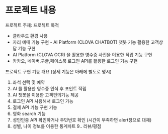 # 프로젝트 내용

프로젝트 주제: 프로젝트 목적
- 클라우드 환경 사용
- 자리 예매 기능 구현
- AI Platform (CLOVA CHATBOT) 챗봇 기능 활용한 고객상담 기능 구현
- AI Platform (CLOVA OCR) 을 활용한 영수증 사진을 이용한 적립 기능 구현
- 카카오, 네이버,구글,페이스북 로그인 API를 활용한 로그인 기능 구현

프로젝트 구현 기능 개요 (상세 기능은 아래에 별도로 명시)
1. 좌석 선택 및 예약	
2. AI 를 활용한 영수증 인식 후 포인트 적립 
3. AI 챗봇을 이용한 고객편의기능 제공 
4. 로그인 API 사용해서 로그인 가능 
5. 결제 API 기능 구현 기능
6. 영화 search 기능 
7. 성인인증 API 확인하거나 주민번호 확인 (시간이 부족하면 alert창으로 대체)
8. 성별, 나이 정보를 이용한 통계차트
9.. 리뷰/평점